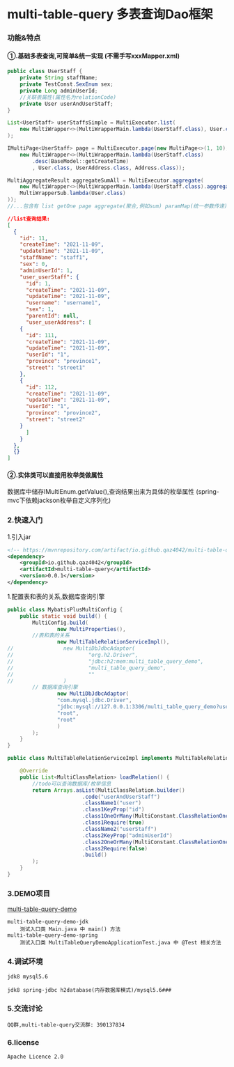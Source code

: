 # multi-table-query 多表查询Dao框架
### 功能&特点
#### ①.基础多表查询,可简单&统一实现 (不需手写xxxMapper.xml)
#### 
```java
public class UserStaff {
    private String staffName;
    private TestConst.SexEnum sex;
    private Long adminUserId;
    //关联表属性(属性名为relationCode)
    private User userAndUserStaff;
}
```
```java
List<UserStaff> userStaffsSimple = MultiExecutor.list(
    new MultiWrapper<>(MultiWrapperMain.lambda(UserStaff.class), User.class, UserAddress.class)
);

IMultiPage<UserStaff> page = MultiExecutor.page(new MultiPage<>(1, 10),
    new MultiWrapper<>(MultiWrapperMain.lambda(UserStaff.class)
	    .desc(BaseModel::getCreateTime)
	    , User.class, UserAddress.class, Address.class));

MultiAggregateResult aggregateSumAll = MultiExecutor.aggregate(
    new MultiWrapper<>(MultiWrapperMain.lambda(UserStaff.class).aggregateAll(MultiConstant.MultiAggregateTypeEnum.SUM),
    MultiWrapperSub.lambda(User.class)
));
//...包含有 list getOne page aggregate(聚合,例如sum) paramMap(统一参数传递)... 等查询功能
```
    
```json
//list查询结果:
[
  {
    "id": 11,
    "createTime": "2021-11-09",
    "updateTime": "2021-11-09",
    "staffName": "staff1",
    "sex": 0,
    "adminUserId": 1,
    "user_userStaff": {
      "id": 1,
      "createTime": "2021-11-09",
      "updateTime": "2021-11-09",
      "username": "username1",
      "sex": 1,
      "parentId": null,
      "user_userAddress": [
	{
	  "id": 111,
	  "createTime": "2021-11-09",
	  "updateTime": "2021-11-09",
	  "userId": "1",
	  "province": "province1",
	  "street": "street1"
	},
	{
	  "id": 112,
	  "createTime": "2021-11-09",
	  "updateTime": "2021-11-09",
	  "userId": "1",
	  "province": "province2",
	  "street": "street2"
	}
      ]
    }
  },
  {}
]
```

#### ②.实体类可以直接用枚举类做属性
数据库中储存IMultiEnum.getValue(),查询结果出来为具体的枚举属性 (spring-mvc下依赖jackson枚举自定义序列化)
 
###  2.快速入门
1.引入jar
```xml
<!-- https://mvnrepository.com/artifact/io.github.qaz4042/multi-table-query -->
<dependency>
    <groupId>io.github.qaz4042</groupId>
    <artifactId>multi-table-query</artifactId>
    <version>0.0.1</version>
</dependency>
```
1.配置表和表的关系,数据库查询引擎
```java
public class MybatisPlusMultiConfig {
    public static void build() {
        MultiConfig.build(
                new MultiProperties(),
		//表和表的关系
                new MultiTableRelationServiceImpl(),
//                new MultiDbJdbcAdaptor(
//                        "org.h2.Driver",
//                        "jdbc:h2:mem:multi_table_query_demo",
//                        "multi_table_query_demo",
//                        ""
//                )
		// 数据库查询引擎
                new MultiDbJdbcAdaptor( 
                "com.mysql.jdbc.Driver",
                "jdbc:mysql://127.0.0.1:3306/multi_table_query_demo?useUnicode=true&characterEncoding=utf-8",
                "root",
                "root"
                )
        );
    }
}
```
```java
public class MultiTableRelationServiceImpl implements MultiTableRelationService {

    @Override
    public List<MultiClassRelation> loadRelation() {
        //todo可以查询数据库/枚举信息
        return Arrays.asList(MultiClassRelation.builder()
                        .code("userAndUserStaff")
                        .className1("user")
                        .class1KeyProp("id")
                        .class1OneOrMany(MultiConstant.ClassRelationOneOrManyEnum.ONE)
                        .class1Require(true)
                        .className2("userStaff")
                        .class2KeyProp("adminUserId")
                        .class2OneOrMany(MultiConstant.ClassRelationOneOrManyEnum.MANY)
                        .class2Require(false)
                        .build()
        );
    }
}
```
### 3.DEMO项目
[multi-table-query-demo](https://github.com/qaz4042/multi-table-query-demo.git)

	multi-table-query-demo-jdk
        测试入口类 Main.java 中 main() 方法
	multi-table-query-demo-spring
        测试入口类 MultiTableQueryDemoApplicationTest.java 中 @Test 相关方法
	
### 4.调试环境
    jdk8 mysql5.6
	
    jdk8 spring-jdbc h2database(内存数据库模式)/mysql5.6### 
    
### 5.交流讨论
    QQ群,multi-table-query交流群: 390137834
    
### 6.license
    Apache Licence 2.0
